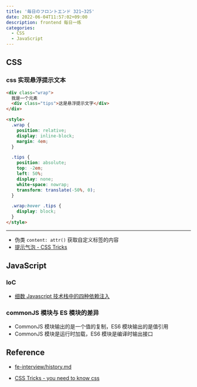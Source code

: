 ```yaml
---
title: '毎日のフロントエンド 321~325'
date: 2022-06-04T11:57:02+09:00
description: frontend 每日一练
categories:
  - CSS
  - JavaScript
---
```


## CSS

### css 实现悬浮提示文本

```html
<div class="wrap">
  我是一个元素
  <div class="tips">这是悬浮提示文字</div>
</div>

<style>
  .wrap {
    position: relative;
    display: inline-block;
    margin: 4em;
  }

  .tips {
    position: absolute;
    top: -2em;
    left: 50%;
    display: none;
    white-space: nowrap;
    transform: translate(-50%, 0);
  }

  .wrap:hover .tips {
    display: block;
  }
</style>
```

---

- 伪类 `content: attr()` 获取自定义标签的内容
- [提示气泡 - CSS Tricks](https://lhammer.cn/You-need-to-know-css/#/zh-cn/poptip)

## JavaScript

### IoC

- [细数 Javascript 技术栈中的四种依赖注入](https://www.cnblogs.com/front-end-ralph/p/5208045.html)

### commonJS 模块与 ES 模块的差异

- CommonJS 模块输出的是一个值的复制，ES6 模块输出的是值引用
- CommonJS 模块是运行时加载，ES6 模块是编译时输出接口

## Reference

- [fe-interview/history.md](https://github.com/haizlin/fe-interview/blob/master/category/history.md)

- [CSS Tricks - you need to know css](https://lhammer.cn/You-need-to-know-css/#/)
